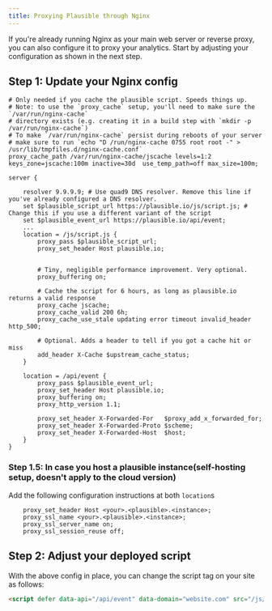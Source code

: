 ```yaml
---
title: Proxying Plausible through Nginx
---
```


If you're already running Nginx as your main web server or reverse
proxy, you can also configure it to proxy your analytics. Start by adjusting your configuration as shown in the next step.

## Step 1: Update your Nginx config

```
# Only needed if you cache the plausible script. Speeds things up.
# Note: to use the `proxy_cache` setup, you'll need to make sure the `/var/run/nginx-cache`
# directory exists (e.g. creating it in a build step with `mkdir -p /var/run/nginx-cache`)
# To make `/var/run/nginx-cache` persist during reboots of your server
# make sure to run `echo "D /run/nginx-cache 0755 root root -" > /usr/lib/tmpfiles.d/nginx-cache.conf`
proxy_cache_path /var/run/nginx-cache/jscache levels=1:2 keys_zone=jscache:100m inactive=30d  use_temp_path=off max_size=100m;

server {

    resolver 9.9.9.9; # Use quad9 DNS resolver. Remove this line if you've already configured a DNS resolver.
    set $plausible_script_url https://plausible.io/js/script.js; # Change this if you use a different variant of the script
    set $plausible_event_url https://plausible.io/api/event;
    ...
    location = /js/script.js {
        proxy_pass $plausible_script_url;
        proxy_set_header Host plausible.io;


        # Tiny, negligible performance improvement. Very optional.
        proxy_buffering on;

        # Cache the script for 6 hours, as long as plausible.io returns a valid response
        proxy_cache jscache;
        proxy_cache_valid 200 6h;
        proxy_cache_use_stale updating error timeout invalid_header http_500;

        # Optional. Adds a header to tell if you got a cache hit or miss
        add_header X-Cache $upstream_cache_status;
    }

    location = /api/event {
        proxy_pass $plausible_event_url;
        proxy_set_header Host plausible.io;
        proxy_buffering on;
        proxy_http_version 1.1;

        proxy_set_header X-Forwarded-For   $proxy_add_x_forwarded_for;
        proxy_set_header X-Forwarded-Proto $scheme;
        proxy_set_header X-Forwarded-Host  $host;
    }
}
```
### Step 1.5: In case you host a plausible instance(self-hosting setup, doesn't apply to the cloud version)

Add the following configuration instructions at both `location`s
```
    proxy_set_header Host <your>.<plausible>.<instance>;
    proxy_ssl_name <your>.<plausible>.<instance>;
    proxy_ssl_server_name on;
    proxy_ssl_session_reuse off;
```

## Step 2: Adjust your deployed script

With the above config in place, you can change the script tag on your site as follows:

```html
<script defer data-api="/api/event" data-domain="website.com" src="/js/script.js"></script>
```
